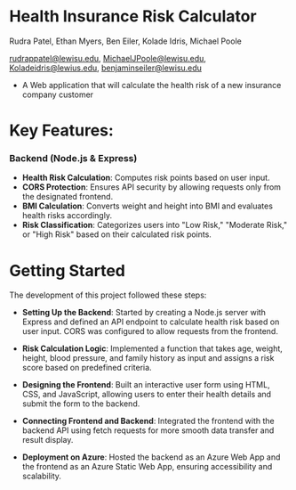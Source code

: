 # Health Insurance Risk Calculator

Rudra Patel, Ethan Myers, Ben Eiler, Kolade Idris, Michael Poole

rudrappatel@lewisu.edu, MichaelJPoole@lewisu.edu, Koladeidris@lewius.edu, benjaminseiler@lewisu.edu

- A Web application that will calculate the health risk of a new insurance company customer

# Key Features:

### Backend (Node.js & Express)

- **Health Risk Calculation**: Computes risk points based on user input.
- **CORS Protection**: Ensures API security by allowing requests only from the designated frontend.
- **BMI Calculation**: Converts weight and height into BMI and evaluates health risks accordingly.
- **Risk Classification**: Categorizes users into "Low Risk," "Moderate Risk," or "High Risk" based on their calculated risk points.

# Getting Started

The development of this project followed these steps:

- **Setting Up the Backend**: Started by creating a Node.js server with Express and defined an API endpoint to calculate health risk based on user input. CORS was configured to allow requests from the frontend.

- **Risk Calculation Logic**: Implemented a function that takes age, weight, height, blood pressure, and family history as input and assigns a risk score based on predefined criteria.

- **Designing the Frontend**: Built an interactive user form using HTML, CSS, and JavaScript, allowing users to enter their health details and submit the form to the backend.

- **Connecting Frontend and Backend**: Integrated the frontend with the backend API using fetch requests for more smooth data transfer and result display.

- **Deployment on Azure**: Hosted the backend as an Azure Web App and the frontend as an Azure Static Web App, ensuring accessibility and scalability.
